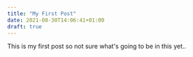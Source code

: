 ```yaml
---
title: "My First Post"
date: 2021-08-30T14:06:41+01:00
draft: true
---
```


This is my first post so not sure what's going to be in this yet..
